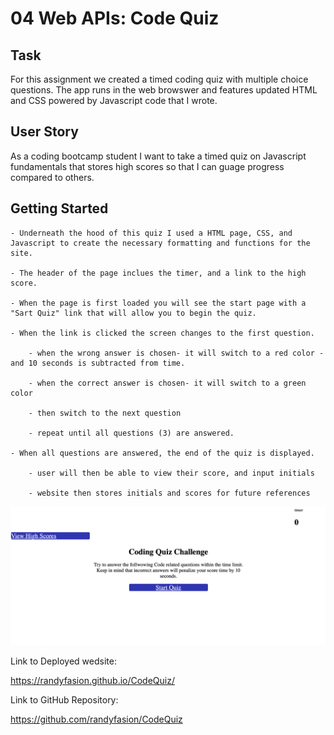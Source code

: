 # 04 Web APIs: Code Quiz

## Task

For this assignment we created a timed coding quiz with multiple choice questions. The app runs in the web browswer and features updated HTML and CSS powered by Javascript code that I wrote. 


## User Story

As a coding bootcamp student I want to take a timed quiz on Javascript fundamentals that stores high scores so that I can guage progress compared to others. 


## Getting Started

    - Underneath the hood of this quiz I used a HTML page, CSS, and Javascript to create the necessary formatting and functions for the site. 

    - The header of the page inclues the timer, and a link to the high score.

    - When the page is first loaded you will see the start page with a "Sart Quiz" link that will allow you to begin the quiz.

    - When the link is clicked the screen changes to the first question. 

        - when the wrong answer is chosen- it will switch to a red color - and 10 seconds is subtracted from time.

        - when the correct answer is chosen- it will switch to a green color

        - then switch to the next question

        - repeat until all questions (3) are answered. 

    - When all questions are answered, the end of the quiz is displayed.

        - user will then be able to view their score, and input initials 

        - website then stores initials and scores for future references 
        


![CodeQuiz](CodeQuizPreview.png)


Link to Deployed wedsite:

https://randyfasion.github.io/CodeQuiz/


Link to GitHub Repository:

https://github.com/randyfasion/CodeQuiz
